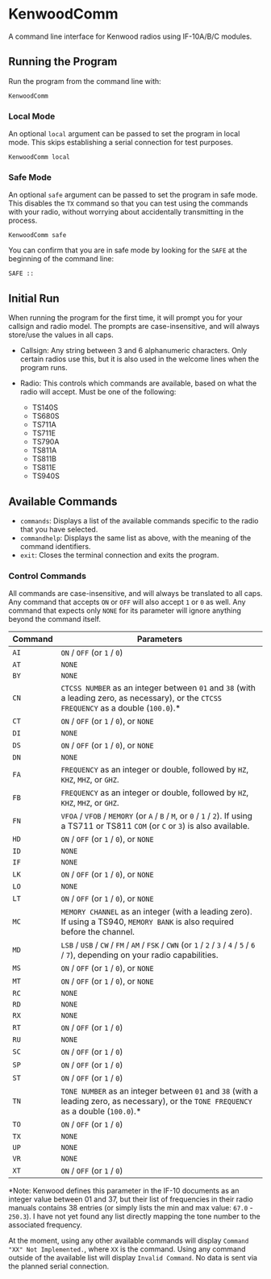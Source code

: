 # KenwoodComm

A command line interface for Kenwood radios using IF-10A/B/C modules.

## Running the Program

Run the program from the command line with:

```
KenwoodComm
```

### Local Mode

An optional `local` argument can be passed to set the program in local mode. This skips establishing a serial connection for test purposes.

```
KenwoodComm local
```

### Safe Mode

An optional `safe` argument can be passed to set the program in safe mode. This disables the `TX` command so that you can test using the commands with your radio, without worrying about accidentally transmitting in the process.

```
KenwoodComm safe
```

You can confirm that you are in safe mode by looking for the `SAFE` at the beginning of the command line:

```
SAFE ::
```

## Initial Run

When running the program for the first time, it will prompt you for your callsign and radio model. The prompts are case-insensitive, and will always store/use the values in all caps.

- Callsign: Any string between 3 and 6 alphanumeric characters. Only certain radios use this, but it is also used in the welcome lines when the program runs.

- Radio: This controls which commands are available, based on what the radio will accept. Must be one of the following:
  - TS140S
  - TS680S
  - TS711A
  - TS711E
  - TS790A
  - TS811A
  - TS811B
  - TS811E
  - TS940S

## Available Commands

- `commands`: Displays a list of the available commands specific to the radio that you have selected.
- `commandhelp`: Displays the same list as above, with the meaning of the command identifiers.
- `exit`: Closes the terminal connection and exits the program.

### Control Commands

All commands are case-insensitive, and will always be translated to all caps.
Any command that accepts `ON` or `OFF` will also accept `1` or `0` as well.
Any command that expects only `NONE` for its parameter will ignore anything beyond the command itself.

| Command | Parameters                                                                                                                                |
| ------- | ----------------------------------------------------------------------------------------------------------------------------------------- |
| `AI`    | `ON` / `OFF` (or `1` / `0`)                                                                                                               |
| `AT`    | `NONE`                                                                                                                                    |
| `BY`    | `NONE`                                                                                                                                    |
| `CN`    | `CTCSS NUMBER` as an integer between `01` and `38` (with a leading zero, as necessary), or the `CTCSS FREQUENCY` as a double (`100.0`).\* |
| `CT`    | `ON` / `OFF` (or `1` / `0`), or `NONE`                                                                                                    |
| `DI`    | `NONE`                                                                                                                                    |
| `DS`    | `ON` / `OFF` (or `1` / `0`), or `NONE`                                                                                                    |
| `DN`    | `NONE`                                                                                                                                    |
| `FA`    | `FREQUENCY` as an integer or double, followed by `HZ`, `KHZ`, `MHZ`, or `GHZ`.                                                            |
| `FB`    | `FREQUENCY` as an integer or double, followed by `HZ`, `KHZ`, `MHZ`, or `GHZ`.                                                            |
| `FN`    | `VFOA` / `VFOB` / `MEMORY` (or `A` / `B` / `M`, or `0` / `1` / `2`). If using a TS711 or TS811 `COM` (or `C` or `3`) is also available.   |
| `HD`    | `ON` / `OFF` (or `1` / `0`), or `NONE`                                                                                                    |
| `ID`    | `NONE`                                                                                                                                    |
| `IF`    | `NONE`                                                                                                                                    |
| `LK`    | `ON` / `OFF` (or `1` / `0`), or `NONE`                                                                                                    |
| `LO`    | `NONE`                                                                                                                                    |
| `LT`    | `ON` / `OFF` (or `1` / `0`), or `NONE`                                                                                                    |
| `MC`    | `MEMORY CHANNEL` as an integer (with a leading zero). If using a TS940, `MEMORY BANK` is also required before the channel.                |
| `MD`    | `LSB` / `USB` / `CW` / `FM` / `AM` / `FSK` / `CWN` (or `1` / `2` / `3` / `4` / `5` / `6` / `7`), depending on your radio capabilities.    |
| `MS`    | `ON` / `OFF` (or `1` / `0`), or `NONE`                                                                                                    |
| `MT`    | `ON` / `OFF` (or `1` / `0`), or `NONE`                                                                                                    |
| `RC`    | `NONE`                                                                                                                                    |
| `RD`    | `NONE`                                                                                                                                    |
| `RX`    | `NONE`                                                                                                                                    |
| `RT`    | `ON` / `OFF` (or `1` / `0`)                                                                                                               |
| `RU`    | `NONE`                                                                                                                                    |
| `SC`    | `ON` / `OFF` (or `1` / `0`)                                                                                                               |
| `SP`    | `ON` / `OFF` (or `1` / `0`)                                                                                                               |
| `ST`    | `ON` / `OFF` (or `1` / `0`)                                                                                                               |
| `TN`    | `TONE NUMBER` as an integer between `01` and `38` (with a leading zero, as necessary), or the `TONE FREQUENCY` as a double (`100.0`).\*   |
| `TO`    | `ON` / `OFF` (or `1` / `0`)                                                                                                               |
| `TX`    | `NONE`                                                                                                                                    |
| `UP`    | `NONE`                                                                                                                                    |
| `VR`    | `NONE`                                                                                                                                    |
| `XT`    | `ON` / `OFF` (or `1` / `0`)                                                                                                               |

\*Note: Kenwood defines this parameter in the IF-10 documents as an integer value between 01 and 37, but their list of frequencies in their radio manuals contains 38 entries (or simply lists the min and max value: `67.0` - `250.3`). I have not yet found any list directly mapping the tone number to the associated frequency.

At the moment, using any other available commands will display `Command "XX" Not Implemented.`, where `XX` is the command.
Using any command outside of the available list will display `Invalid Command`.
No data is sent via the planned serial connection.
